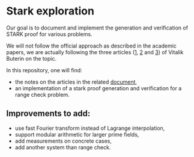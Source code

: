 # Stark exploration

Our goal is to document and implement the generation and verification of STARK proof for various problems.

We will not follow the official approach as described in the academic papers, we are actually following the three articles ([1](https://vitalik.eth.limo/general/2017/11/09/starks_part_1.html), [2](https://vitalik.eth.limo/general/2017/11/22/starks_part_2.html) and [3](https://vitalik.eth.limo/general/2018/07/21/starks_part_3.html)) of Vitalik Buterin on the topic.

In this repository, one will find:
- the notes on the articles in the related [document](./ARTICLES_NOTES.md),
- an implementation of a stark proof generation and verification for a range check problem.


## Improvements to add:
- use fast Fourier transform instead of Lagrange interpolation,
- support modular arithmetic for larger prime fields,
- add measurements on concrete cases,
- add another system than range check.
